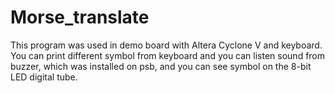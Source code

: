# Morse_translate

This program was used in demo board with Altera Cyclone V and keyboard. You can print different symbol from keyboard and you can listen sound from buzzer, which was installed on psb, and you can  see symbol on the 8-bit LED digital tube. 
